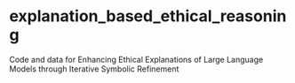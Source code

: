# explanation_based_ethical_reasoning
Code and data for Enhancing Ethical Explanations of Large Language Models through Iterative Symbolic Refinement 

